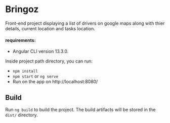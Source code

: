 # Bringoz
Front-end project displaying a list of drivers on google maps along with thier details, current location and tasks location.

#### requirements:
* Angular CLI version 13.3.0.

Inside project path directory, you can run:
* `npm install`
* `npm start` or `ng serve`
* Run on the app on http://localhost:8080/ 

## Build

Run `ng build` to build the project. The build artifacts will be stored in the `dist/` directory.








